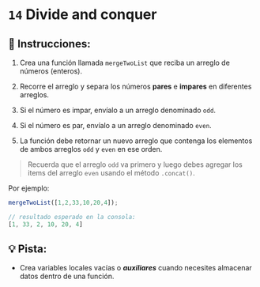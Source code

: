 # `14` Divide and conquer

## 📝 Instrucciones:

1. Crea una función llamada `mergeTwoList` que reciba un arreglo de números (enteros).

2. Recorre el arreglo y separa los números **pares** e **impares** en diferentes arreglos.

3. Si el número es impar, envíalo a un arreglo denominado `odd`.

4. Si el número es par, envíalo a un arreglo denominado `even`.

5. La función debe retornar un nuevo arreglo que contenga los elementos de ambos arreglos `odd` y `even` en ese orden.

> Recuerda que el arreglo `odd` va primero y luego debes agregar los items del arreglo `even` usando el método `.concat()`.

Por ejemplo:

```js
mergeTwoList([1,2,33,10,20,4]);

// resultado esperado en la consola:
[1, 33, 2, 10, 20, 4]
```

## 💡 Pista:

+ Crea variables locales vacías o ***auxiliares*** cuando necesites almacenar datos dentro de una función.
